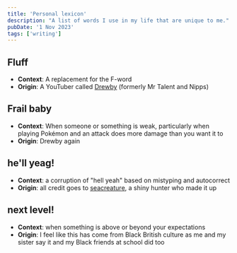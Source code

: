 ```yaml
---
title: 'Personal lexicon'
description: "A list of words I use in my life that are unique to me."
pubDate: '1 Nov 2023'
tags: ['writing']
---
```


## Fluff
* **Context**: A replacement for the F-word
* **Origin**: A YouTuber called [Drewby](https://www.youtube.com/channel/UC8UKtBMLj15fZU7BWIZS93w) (formerly Mr Talent and Nipps)

## Frail baby
* **Context**: When someone or something is weak, particularly when playing Pokémon and an attack does more damage than you want it to
* **Origin**: Drewby again

## he'll yeag!
* **Context**: a corruption of "hell yeah" based on mistyping and autocorrect
* **Origin**: all credit goes to [seacreature](https://www.twitch.tv/xseacreature), a shiny hunter who made it up

## next level!
* **Context**: when something is above or beyond your expectations
* **Origin**: I feel like this has come from Black British culture as me and my sister say it and my Black friends at school did too